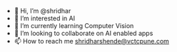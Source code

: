 - 👋 Hi, I’m @shridhar 
- 👀 I’m interested in AI
- 🌱 I’m currently learning Computer Vision 
- 💞️ I’m looking to collaborate on AI enabled apps
- 📫 How to reach me shridharshende@vctcpune.com

<!---
shri-vctc/shri-vctc is a ✨ special ✨ repository because its `README.md` (this file) appears on your GitHub profile.
You can click the Preview link to take a look at your changes.
--->
